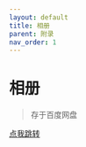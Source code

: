 ```yaml
---
layout: default
title: 相册
parent: 附录
nav_order: 1
---
```


# 相册

> 存于百度网盘

[点我跳转](https://pan.baidu.com/s/15s8uA-303Spla81S8QeBpQ?pwd=ab2b)
